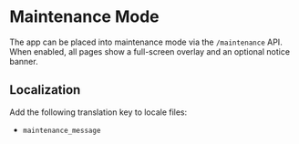 # Maintenance Mode

The app can be placed into maintenance mode via the `/maintenance` API. When enabled, all pages show a full-screen overlay and an optional notice banner.

## Localization

Add the following translation key to locale files:

- `maintenance_message`
